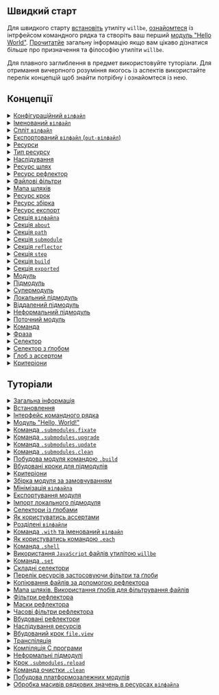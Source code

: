 ## Швидкий старт

Для швидкого старту [встановіть](<./tutorial/Installation.md>) утиліту `willbe`, [ознайомтеся](<./tutorial/CLI.md>) із інтрфейсом командного рядка та створіть ваш перший [модуль "Hello World"](<./tutorial/HelloWorld.md>). [Прочитатйе](<./tutorial/Abstract.md>) загальну інформацію якщо вам цікаво дізнатися більше про призначення та філософію утиліти `willbe`.

Для плавного заглиблення в предмет використовуйте туторіали. Для отримання вичерпного розуміння якогось із аспектів використайте перелік концепцій щоб знайти потрібну і ознайомтеся із нею.

## Концепції

<details>
  <summary><a href="./concept/WillFile.md">
    Конфігураційний <code>вілфайл</code>
  </a></summary>
    Конфігураційний файл для опису та збірки модуля. Кожен формальний модуль має такий файл.
</details>

<details>
  <summary><a href="./concept/WillFileNamedAndSplit.md#Іменований-вілфайл">
    Іменований <code>вілфайл</code>
  </a></summary>
    Вид <code>вілфайла</code>, що має не стандартне ім'я файлу. Дозволяє мати більше одного модуля із різними іменами файлів в одній директорії.
</details>

<details>
  <summary><a href="./concept/WillFileNamedAndSplit.md#Спліт-вілфайл">
    Спліт <code>вілфайл</code>
  </a></summary>
    Розділення <code>вілфайла</code> на два файла - для імпорту та експорту модуля. Дозволяє розробнику розділити дані для побудови модуля і дані для використання цього модуля іншими модулями.
</details>

<details>
  <summary><a href="./concept/WillFileExported.md#експортований-вілфайл-out-вілфайл">
    Експортований <code>вілфайл</code> (<code>out-вілфайл</code>)
  </a></summary>
    <code>Out-вілфайл</code> - різновид <code>вілфайла</code> згенерованого утилітою при експортуванні модуля. Інші модулі можуть використати даний модуль імортувавши його <code>out-вілфайл</code>.
</details>

<details>
  <summary><a href="./concept/Structure.md#Ресурси">
    Ресурси
  </a></summary>
    Структурна і функціональна одиниця <code>вілфайла</code>. Ресурси одного типу зібрані в одній секції.
</details>

<details>
  <summary><a href="./concept/Structure.md#Тип-ресурсу">
    Тип ресурсу
  </a></summary>
    Функціональність пов'язана із групою ресурсів, обмежена призначенням. Приклад того які бувать типи ресурів: шлях, підмодуль, крок, збірка. Кожен тип ресурів має власне призначення і обробляється утилітою по-різному.
</details>

<details>
  <summary><a href="./concept/Inheritance.md">
    Наслідування
  </a></summary>
    Принцип опису модуля, згідно якого ресурс <code>вілфайла</code> здатний використовувати (наслідувати) значення полів інших ресурсів того ж типу.
</details>

<details>
  <summary><a href="./concept/ResourcePath.md#Ресурс-шлях">
    Ресурс шлях
  </a></summary>
    Ресурс для визначення файлової структури модуля, що містить шляхи до файлів. Шляхи розміщаються в секції <code>path</code>.
</details>

<details>
  <summary><a href="./concept/ResourceReflector.md#Ресурс-рефлектор">
    Ресурс рефлектор
  </a></summary>
    Ресурс секції <code>reflector</code>, спосіб опису множини файлів для виконання якоїсь операції над ними.
</details>

<details>
  <summary><a href="./concept/ReflectorFileFilter.md">
    Файлові фільтри
  </a></summary>
    Спосіб опису умов відбору необхідних для виконання деякої операції файлів. Рефлектор містить два фільтра файлів: <code>src</code> та <code>dst</code>.
</details>

<details>
  <summary><a href="./concept/ResourceReflector.md#Мапа-шляхів">
    Мапа шляхів
  </a></summary>
    Поле рефлектора та спосіб опису множини файлів, котрий дозволяє включити в неї безліч файлів і виключити із неї не потрібні файли за допомогою умов виключення та ґлобів. рефлектора.
</details>

<details>
  <summary><a href="./concept/ResourceStep.md#Ресурс крок">
    Ресурс крок
  </a></summary>
    Інструкції по побудові модуля. Описують операції та бажаний результат. Збірки складаються із кроків.
</details>

<details>
  <summary><a href="./concept/ResourceBuild.md#Ресурс-збірка">
    Ресурс збірка
  </a></summary>
    Послідовність і умови виконання процедур побудови модуля. При виконанні команди <code>will .build</code> розробник має вказати збірку, яку хоче зібрати, однозначно вибравши одну по імені або по умовам вибірки.
</details>

<details>
  <summary><a href="./concept/ResourceBuild.md#Ресурс-експорт">
    Ресурс експорт
  </a></summary>
    Особливий вид збірки необхідний для використання даного модуля іншими розробниками та модулями. Результатом експортування модуля є згенеровані файли, зокерма <code>out-will-file</code> та архів.
</details>

<details>
  <summary><a href="./concept/Structure.md#Секція-вілфайла">
    Секція <code>вілфайла</code>
  </a></summary>
    Вища структурна одиниця <code>вілфайла</code>, яка складається з ресурсів одного типу або полів, що описують даний модуль.
</details>

<details>
  <summary><a href="./concept/SectionAbout.md">
    Секція <code>about</code>
  </a></summary>
    Секція містить описову інформація про модуль.
</details>

<details>
  <summary><a href="./concept/ResourcePath.md#Секція-path">
    Секція <code>path</code>
  </a></summary>
    Секція містить перелік шляхів модуля для швидкого орієнтування в його файловій структурі.
</details>

<details>
  <summary><a href="./concept/SectionSubmodule.md">
    Секція <code>submodule</code>
  </a></summary>
    Секція містить інформацію про підмодулі.
</details>

<details>
  <summary><a href="./concept/ResourceReflector.md#Секція-reflector">
    Секція <code>reflector</code>
  </a></summary>
    Секція містить рефлектори - ресурси для виконання операцій над групами файлів.
</details>

<details>
  <summary><a href="./concept/ResourceStep.md#Секція-step">
    Секція <code>step</code>
  </a></summary>
    Секція містить кроки, які можуть бути застосовані збіркою для побудови модуля.
</details>

<details>
  <summary><a href="./concept/ResourceBuild.md#Секція-build">
    Секція <code>build</code>
  </a></summary>
    Ресурси секції (збірки) описують послідовність і умови виконання процедур створення модуля.
</details>

<details>
  <summary><a href="./concept/SectionExported.md">
    Секція <code>exported</code>
  </a></summary>
    Секція <code>out-вілфайла</code>, програмно генерується при експортуванні модуля, містить перелік всіх експортованих файлів та використовується при імпортуванні даного модуля іншим.
</details>

<details>
  <summary><a href="./concept/Module.md#Модуль">
    Модуль
  </a></summary>
    Модулем називається сукупність файлів, які описані в <code>вілфайлi</code>.
</details>

<details>
  <summary><a href="./concept/Module.md#Підмодуль">
    Підмодуль
  </a></summary>
    Окремий модуль з власним конфігураційним <code>вілфайлом</code>, який використовується іншим модулем (супермодулем).
</details>

<details>
  <summary><a href="./concept/Module.md#Супермодуль">
    Супермодуль
  </a></summary>
    Модуль, який включає в себе інші модулі (підмодулі).
</details>

<details>
  <summary><a href="./concept/SubmodulesLocalAndRemote.md#Локальний-підмодуль">
    Локальний підмодуль
  </a></summary>
    Підмодуль, який розташовується на машині користувача.
</details>

<details>
  <summary><a href="./concept/SubmodulesLocalAndRemote.md#Віддалений-підмодуль">
    Віддалений підмодуль
  </a></summary>
    Модуль, який знаходиться на віддаленому сервері, для використання завантажується на локальну машину.
</details>

<details>
  <summary><a href="./concept/SubmoduleInformal.md">
    Неформальний підмодуль
  </a></summary>
    Група файлів, що не розповсюджується із <code>вілфайлом</code>. Для такого підмодуля можливо створити <code>вілфайл</code> та експортувати його самостійно.
</details>

<details>
  <summary><a href="./concept/ModuleCurrent.md">
    Поточний модуль
  </a></summary>
    Модуль відносно якого виконуються операції. За замовчуванням цей модуль завантажується із файла <code>.will.yml</code> поточної директорії або із пари файлів <code>.im.will.yml</code> та <code>.ex.will.yml</code>.
</details>

<details>
  <summary><a href="./concept/Command.md#Команда">
    Команда
  </a></summary>
    Рядок що містить фразу для позначення наміру розробника і дії, котрі будуть виконані утилітою по її введенні. Вводиться в інтерфейс командного рядка розробником.
</details>

<details>
  <summary><a href="./concept/Command.md#Фраза">
    Фраза
  </a></summary>
    Слово або декілька слів, відокремлених крапкою, позначає команду, яку має виконати утиліта.
</details>

<details>
  <summary><a href="./concept/Selector.md#Селектор">
    Селектор
  </a></summary>
    Рядок-посилання на ресурс або декілька ресурсів модуля.
</details>

<details>
  <summary><a href="./concept/Selector.md#Селектор-з-ґлобом">
    Селектор з ґлобом
  </a></summary>
    Селектор, який для вибору ресурсу використовує пошукові шаблони - ґлоби.
</details>

<details>
  <summary><a href="./concept/Selector.md#Ґлоб-з-ассертом">
    Ґлоб з ассертом  
  </a></summary>
    Спеціальна синтаксична конструкція, що додається до ґлоба для обмеження кількості ресурсів, що мають бути знайдені селектором із цим ґлобом.
</details>

<details>
  <summary><a href="./concept/Criterions.md">
    Критеріони
  </a></summary>
    Елемент порівняння для відбору ресурсів.
</details>

## Туторіали

<details>
  <summary><a href="./tutorial/Abstract.md">
    Загальна інформація
  </a></summary>
    Загальна інформація. Чим утиліта <code>willbe</code> є і чим вона не являється.
</details>

<details>
  <summary><a href="./tutorial/Installation.md">
    Встановлення
  </a></summary>
    Процедура встановлення утиліти <code>willbe</code>.
</details>

<details>
  <summary><a href="./tutorial/CLI.md">
    Інтерфейс командного рядка
  </a></summary>
    Як користуватися інтерфейсом командного рядка утиліти <code>willbe</code>. Застосування команд <code>.help</code> та <code>.list</code>.
</details>

<details>
  <summary><a href="./tutorial/HelloWorld.md">
    Модуль "Hello, World!"
  </a></summary>
    Створення модуля "Hello, World!". Завантаження віддаленого підмодуля.
</details>

<details>
  <summary><a href="./tutorial/CommandSubmodulesFixate.md">
    Команда <code>.submodules.fixate</code>
  </a></summary>
    Команда встановлення версії підмодулів в <code>вілфайлі</code> його автоматизовним перезаписом.
</details>

<details>
  <summary><a href="./tutorial/CommandSubmodulesUpgrade.md">
    Команда <code>.submodules.upgrade</code>
  </a></summary>
    Команда апгрейду версій підмодулів автоматизовним перезаписом <code>вілфайла</code>.
</details>

<details>
  <summary><a href="./tutorial/CommandSubmodulesUpdate.md">
    Команда <code>.submodules.update</code>
  </a></summary>
    Команда оновлення віддалених підмодулів.
</details>

<details>
  <summary><a href="./tutorial/CommandSubmodulesClean.md">
    Команда <code>.submodules.clean</code>
  </a></summary>
    Команда очищення модуля від тимчасових та завантажених підмодулів.
</details>

<details>
  <summary><a href="./tutorial/Build.md">
    Побудова модуля командою <code>.build</code>
  </a></summary>
    Побудова модуля через запуск однієї із його збірок.
</details>

<details>
  <summary><a href="./tutorial/StepSubmodules.md">
    Вбудовані кроки для підмодулів
  </a></summary>
    Як користуватись вбудованими кроками для роботи з віддаленими підмодулями.
</details>

<details>
  <summary><a href="./tutorial/Criterions.md">
    Критеріони
  </a></summary>
    Як використовувати критеріони для відбору ресурсів.
</details>

<details>
  <summary><a href="./tutorial/CriterionDefault.md">
    Збірка модуля за замовчуванням
  </a></summary>
    Як побудувати збірку, що запускається без явного указання аргумента команди <code>.build</code>.
</details>

<details>
  <summary><a href="./tutorial/WillFileMinimization.md">
    Мінімізація <code>вілфайла</code>
  </a></summary>
    Як мінімізувати <code>вілфайл</code> за допомогою розгортання критеріонами із множинними значеннями.
</details>

<details>
  <summary><a href="./tutorial/ModuleExport.md">
    Експортування модуля
  </a></summary>
    Експортування модуля для перевикористання його іншим розробником або модулем.
</details>

<details>
  <summary><a href="./tutorial/SubmodulesLocal.md">
    Імпорт локального підмодуля
  </a></summary>
    Використання локального підмодуля із іншого модуля (супермодуля).
</details>

<details>
  <summary><a href="./tutorial/SelectorsWithGlob.md">
    Селектори із ґлобами
  </a></summary>
    Як користуватись селекторами з ґлобами.
</details>

<details>
  <summary><a href="./tutorial/AssertionUsing.md">
    Як користуватись ассертами
  </a></summary>
    Як ассерти допомогають зменшити кількість помилок при розробці.
</details>

<details>
  <summary><a href="./tutorial/WillFileSplit.md">
    Розділені <code>вілфайли</code>
  </a></summary>
    Як створити та використовувати модуль із розділеними <code>вілфайлами</code>.
</details>

<details>
  <summary><a href="./tutorial/WillFileNamed.md">
    Команда <code>.with</code> та іменований <code>вілфайл</code>
  </a></summary>
    Як використовувати команду <code>.with</code>? Що таке іменований <code>вілфайл</code>?
</details>

<details>
  <summary><a href="./tutorial/CommandEach.md">
    Як користуватись командою <code>.each</code>
  </a></summary>
    Команда <code>.each</code> для виконання одної дії для багатьох модулів чи підмодулів.
</details>

<details>
  <summary><a href="./tutorial/CommandShell.md">
    Команда <code>.shell</code>
  </a></summary>
    Команда для виклику зовнішніх програм утилітою <code>willbe</code> для вибраних модулів чи підмодулів.
</details>

<details>
  <summary><a href="./tutorial/StepJS.md">
    Використання <code>JavaScript</code> файлів утилітою <code>willbe</code>
  </a></summary>
    Як використовувати <code>JavaScript</code> файли в утиліті <code>willbe</code> для виконання складних сценаріїв побудови.
</details>

<details>
  <summary><a href="./tutorial/CommandSet.md">
    Команда <code>.set</code>
</a></summary>
    Як користуватись командою <code>.set</code> для зміни станів утиліти, наприклад, для зміни рівня вербальності.
</details>

<details>
  <summary><a href="./tutorial/SelectorComposite.md">
    Складні селектори
  </a></summary>
    Використання складних селекторів для відбору ресурсів із підмодулів.
</details>

<details>
  <summary><a href="./tutorial/CommandsListSearch.md">
    Перелік ресурсів застосовуючи фільтри та ґлоби
  </a></summary>
    Як побудувати запит до утиліти та отримати перелік ресурсів застосовуючи фільтри та ґлоби.
</details>

<details>
  <summary><a href="./tutorial/ReflectorUsing.md">
    Копіювання файлів за допомогою рефлектора
  </a></summary>
    Копіювання файлів за допомогою рефлектора, поле <code>recursive</code> рефлектора.
</details>

<details>
  <summary><a href="./tutorial/ReflectorMapPaths.md">
    Мапа шляхів. Використання ґлобів для фільтрування файлів
  </a></summary>
    Як формуються шляхи рефлекторів та як управляти доступом до файлів і директорій в рефлекторі.
</details>

<details>
  <summary><a href="./tutorial/ReflectorFilters.md">
    Фільтри рефлектора
  </a></summary>
    Використання фільтрів рефлектора для відбору файлів для копіювання.
</details>

<details>
  <summary><a href="./tutorial/ReflectorMasks.md">
    Маски рефлектора
  </a></summary>
    Використання масок рефлектора для відбору файлів для копіювання.
</details>

<details>
  <summary><a href="./tutorial/ReflectorTimeFilters.md">
    Часові фільтри рефлектора
  </a></summary>
    Як користуватись фільтрами відбору файлів по часу.
</details>

<details>
  <summary><a href="./tutorial/ReflectorsPredefined.md">
    Вбудовані рефлектори
  </a></summary>
    Використання вбудованих рефлекторів для розбиття на версію для відлагодження і для релізу. Побудова мультизбірок.
</details>

<details>
  <summary><a href="./tutorial/ResourceInheritance.md">
    Наслідування ресурсів
  </a></summary>
    Як користуватись наслідуванням ресурсів для перевикористання даних.
</details>

<details>
  <summary><a href="./tutorial/StepView.md">
    Вбудований крок <code>file.view</code>
  </a></summary>
    Використання вбудованого кроку <code>file.view</code> для перегляду файлів.
</details>

<details>
  <summary><a href="./tutorial/StepTranspile.md">
    Транспіляція
  </a></summary>
    Використання вбудованого кроку <code>files.transpile</code> для транспіляції <code>JavaScript</code> файлів або їх конкатенації.
</details>

<details>
  <summary><a href="./tutorial/WillbeAsMake.md">
    Компіляція С програми
  </a></summary>
    Використання утиліти <code>willbe</code> для компіляції С програми.
</details>

<details>
  <summary><a href="./tutorial/SubmoduleInformal.md">
    Неформальні підмодулі
  </a></summary>
    Імпортування неформальних підмодулів.
</details>

<details>
  <summary><a href="./tutorial/SubmoduleInformal.md#Крок-submodulesreload">
    Крок <code>.submodules.reload</code>
  </a></summary>
    Виконання динамічного оновлення статусу неформальних підмодулів.
</details>

<details>
  <summary><a href="./tutorial/CommandClean.md">
    Команда очистки <code>.clean</code>
  </a></summary>
    Використання команди <code>.clean</code> для очистки згенерованих та тимчасових файлів.
</details>

<details>
  <summary><a href="./tutorial/FunctionPlatform.md">
    Побудова платформозалежних модулів
  </a></summary>
    Використання функції визначення операційної системи для побудови платформозалежних модулів.
</details>

<details>
  <summary><a href="./tutorial/FunctionStringJoin.md">
    Обробка масивів рядкових значень в ресурсах <code>вілфайла</code>
  </a></summary>
    Як використовувати функцію об'єднання масивів рядкових значень в <code>вілфайлі</code>.
</details>

